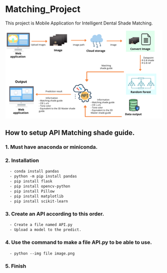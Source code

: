 # Matching_Project

This project is Mobile Application for Intelligent Dental Shade Matching.


![pic](Flowchart.png)

## How to setup API Matching shade guide. 

### 1. Must have anaconda or miniconda.
### 2. Installation 
      - conda install pandas
      - python -m pip install pandas
      - pip install flask
      - pip install opencv-python
      - pip install Pillow
      - pip install matplotlib
      - pip install scikit-learn
### 3. Create an API according to this order.
      - Create a file named API.py 
      - Upload a model to the predict.
### 4. Use the command to make a file API.py to be able to use.
      - python --img file image.png
### 5. Finish
